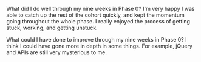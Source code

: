 What did I do well through my nine weeks in Phase 0?
I'm very happy I was able to catch up the rest of the cohort quickly, and kept the momentum going throughout the whole phase. I really enjoyed the process of getting stuck, working, and getting unstuck.

 What could I have done to improve through my nine weeks in Phase 0?
 I think I could have gone more in depth in some things. For example, jQuery and APIs are still very mysterious to me.  
